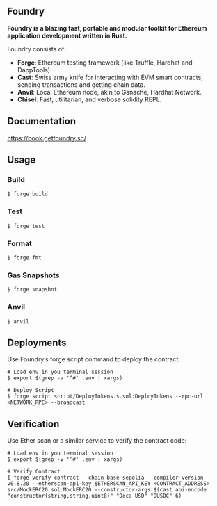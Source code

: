 ## Foundry

**Foundry is a blazing fast, portable and modular toolkit for Ethereum application development written in Rust.**

Foundry consists of:

-   **Forge**: Ethereum testing framework (like Truffle, Hardhat and DappTools).
-   **Cast**: Swiss army knife for interacting with EVM smart contracts, sending transactions and getting chain data.
-   **Anvil**: Local Ethereum node, akin to Ganache, Hardhat Network.
-   **Chisel**: Fast, utilitarian, and verbose solidity REPL.

## Documentation

https://book.getfoundry.sh/

## Usage

### Build

```shell
$ forge build
```

### Test

```shell
$ forge test
```

### Format

```shell
$ forge fmt
```

### Gas Snapshots

```shell
$ forge snapshot
```

### Anvil

```shell
$ anvil
```

## Deployments
Use Foundry’s forge script command to deploy the contract:
```shell
# Load env in you terminal session 
$ export $(grep -v '^#' .env | xargs)

# Deploy Script
$ forge script script/DeployTokens.s.sol:DeployTokens --rpc-url <NETWORK_RPC> --broadcast
```
## Verification
Use Ether scan or a similar service to verify the contract code:
```shell
# Load env in you terminal session 
$ export $(grep -v '^#' .env | xargs)

# Verify Contract
$ forge verify-contract --chain base-sepolia --compiler-version v0.8.20 --etherscan-api-key $ETHERSCAN_API_KEY <CONTRACT_ADDRESS> src/MockERC20.sol:MockERC20 --constructor-args $(cast abi-encode "constructor(string,string,uint8)" "Deca USD" "DUSDC" 6)

```

